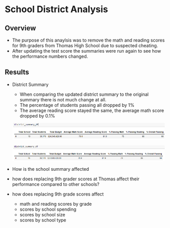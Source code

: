# School District Analysis
## Overview
* The purpose of this anaylsis was to remove the math and reading scores for 9th graders from Thomas High School due to suspected cheating. 
* After updating the test score the summaries were run again to see how the performance numbers changed.
## Results
* District Summary
  - When comparing the updated district summary to the original summary there is not much change at all. 
  - The percentage of students passing all dropped by 1%
  - The average reading score stayed the same, the average math score dropped by 0.1%
  
   !["Original District Summary](resources/district_summary.png)
   
   ![Redone District Summary](resources/district_summary_redone.png)
   
   
* How is the school summary affected
* how does replacing 9th grader scores at Thomas affect their performance compared to other schools?
* how does replacing 9th grade scores affect
  - math and reading scores by grade
  - scores by school spending
  - scores by school size
  - scores by school type

